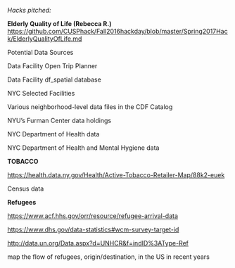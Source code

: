 *Hacks pitched:*

**Elderly Quality of Life (Rebecca R.)**
https://github.com/CUSPhack/Fall2016hackday/blob/master/Spring2017Hack/ElderlyQualityOfLife.md

Potential Data Sources

Data Facility Open Trip Planner 

Data Facility df_spatial database

NYC Selected Facilities

Various neighborhood-level data files in the CDF Catalog

NYU’s Furman Center data holdings

NYC Department of Health data

NYC Department of Health and Mental Hygiene data


**TOBACCO**

https://health.data.ny.gov/Health/Active-Tobacco-Retailer-Map/88k2-euek

Census data


**Refugees**

https://www.acf.hhs.gov/orr/resource/refugee-arrival-data

https://www.dhs.gov/data-statistics#wcm-survey-target-id

http://data.un.org/Data.aspx?d=UNHCR&f=indID%3AType-Ref

map the flow of refugees, origin/destination, in the US in recent years

